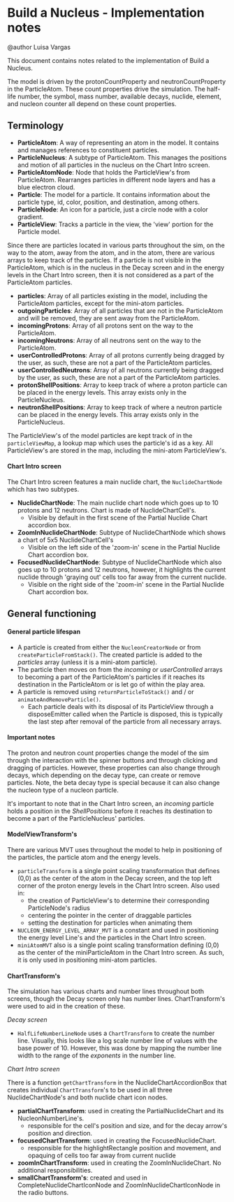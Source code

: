 # Build a Nucleus - Implementation notes

<!--- REVIEW: I (jbphet) find the use of apostrophes for plural class names to be a bit hard to read, for example, 
"Node that holds the ParticleView's from ParticleAtom".  Usually apostrophes are used for contractions or for possessive
forms.  I'd recommend using "instances", e.g. "Node that holds the ParticleView instances from ParticleAtom", or simply
tacking on an 's'.  This isn't a big deal, and you're free to ignore it, but it would have made it more readable for me.
-->

@author Luisa Vargas

This document contains notes related to the implementation of Build a Nucleus.

The model is driven by the protonCountProperty and neutronCountProperty in the ParticleAtom. These count properties
drive the simulation. The half-life number, the symbol, mass number, available decays, nuclide, element, and nucleon
counter all depend on these count properties.

## Terminology

- __ParticleAtom__: A way of representing an atom in the model. It contains and manages references to constituent
  particles.
- __ParticleNucleus__: A subtype of ParticleAtom. This manages the positions and motion of all particles in the nucleus
  on the Chart Intro screen.
- __ParticleAtomNode__: Node that holds the ParticleView's from ParticleAtom. Rearranges particles in different node
  layers
  and has a blue electron cloud.
- __Particle__: The model for a particle. It contains information about the particle type, id, color, position, and
  destination, among others.
- __ParticleNode__: An icon for a particle, just a circle node with a color gradient.
- __ParticleView__: Tracks a particle in the view, the 'view' portion for the Particle model.

Since there are particles located in various parts throughout the sim, on the way to the atom, away from the atom,
and in the atom, there are various arrays to keep track of the particles. If a particle is not visible in the
ParticleAtom, which is in the nucleus in the Decay screen and in the energy levels in the Chart Intro screen, then it
is not considered as a part of the ParticleAtom particles.

- __particles__: Array of all particles existing in the model, including the ParticleAtom particles, except for the
  mini-atom particles.
- __outgoingParticles__: Array of all particles that are not in the ParticleAtom and will be removed, they are sent away
  from the ParticleAtom.
- __incomingProtons__: Array of all protons sent on the way to the ParticleAtom.
- __incomingNeutrons__: Array of all neutrons sent on the way to the ParticleAtom.
- __userControlledProtons__: Array of all protons currently being dragged by the user, as such, these are not a part of
  the
  ParticleAtom particles.
- __userControlledNeutrons__: Array of all neutrons currently being dragged by the user, as such, these are not a part
  of
  the ParticleAtom particles.
- __protonShellPositions__: Array to keep track of where a proton particle can be placed in the energy levels. This
  array
  exists only in the ParticleNucleus.
- __neutronShellPositions__: Array to keep track of where a neutron particle can be placed in the energy levels. This
  array
  exists only in the ParticleNucleus.

The ParticleView's of the model particles are kept track of in the `particleViewMap`, a lookup map which uses the
particle's id as a key. All ParticleView's are stored in the map, including the mini-atom ParticleView's.

#### Chart Intro screen

The Chart Intro screen features a main nuclide chart, the `NuclideChartNode` which has two subtypes.

- __NuclideChartNode__: The main nuclide chart node which goes up to 10 protons and 12 neutrons. Chart is made of
  NuclideChartCell's.
  - Visible by default in the first scene of the Partial Nuclide Chart accordion box.
- __ZoomInNuclideChartNode__: Subtype of NuclideChartNode which shows a chart of 5x5 NuclideChartCell's
  - Visible on the left side of the 'zoom-in' scene in the Partial Nuclide Chart accordion box.
- __FocusedNuclideChartNode__: Subtype of NuclideChartNode which also goes up to 10 protons and 12 neutrons, however, it
  highlights the current nuclide through 'graying out' cells too far away from the current nuclide.
  - Visible on the right side of the 'zoom-in' scene in the Partial Nuclide Chart accordion box.

## General functioning

#### General particle lifespan

- A particle is created from either the `NucleonCreatorNode` or from `createParticleFromStack()`. The created particle
  is added to the _particles_ array (unless it is a mini-atom particle).
- The particle then moves on from the _incoming_ or _userControlled_ arrays to becoming a part of the ParticleAtom's
  particles if it reaches its destination in the ParticleAtom or is let go of within the play area.
- A particle is removed using `returnParticleToStack()` and / or `animateAndRemoveParticle()`.
  - Each particle deals with its disposal of its ParticleView through a disposeEmitter called when the Particle is
    disposed, this is typically the last step after removal of the particle from all necessary arrays.

#### Important notes

The proton and neutron count properties change the model of the sim through the interaction with the spinner buttons and
through clicking and dragging of particles. However, these properties can also change through decays, which depending
on the decay type, can create or remove particles. Note, the beta decay type is special because it can also change the
nucleon type of a nucleon particle.

It's important to note that in the Chart Intro screen, an _incoming_ particle holds a position in the _ShellPositions_
before it reaches its destination to become a part of the ParticleNucleus' particles.

#### ModelViewTransform's

There are various MVT uses throughout the model to help in positioning of the particles, the particle atom and the
energy levels.

- `particleTransform` is a single point scaling transformation that defines (0,0) as the center of the atom in the Decay
  screen, and the top left corner of the proton energy levels in the Chart Intro screen. Also used in:
  - the creation of ParticleView's to determine their corresponding ParticleNode's radius
  - centering the pointer in the center of draggable particles
  - setting the destination for particles when animating them
- `NUCLEON_ENERGY_LEVEL_ARRAY_MVT` is a constant and used in positioning the energy level Line's and the particles in
  the
  Chart Intro screen.
- `miniAtomMVT` also is a single point scaling transformation defining (0,0) as the center of the miniParticleAtom in
  the
  Chart Intro screen. As such, it is only used in positioning mini-atom particles.

#### ChartTransform's

The simulation has various charts and number lines throughout both screens, though the Decay screen only has number
lines. ChartTransform's were used to aid in the creation of these.

*Decay screen*

- `HalfLifeNumberLineNode` uses a `ChartTransform` to create the number line. Visually, this looks like a log scale
  number
  line of values with the base power of 10. However, this was done by mapping the number line width to the range of the
  *exponents* in the number line.

*Chart Intro screen*

There is a function `getChartTransform` in the NuclideChartAccordionBox that creates individual `ChartTransform`'s to be
used in all three NuclideChartNode's and both nuclide chart icon nodes.

- __partialChartTransform__: used in creating the PartialNuclideChart and its NucleonNumberLine's.
  - responsible for the cell's position and size, and for the decay arrow's position and direction.
- __focusedChartTransform__: used in creating the FocusedNuclideChart.
  - responsible for the highlightRectangle position and movement, and opaquing of cells too far away from current
    nuclide
- __zoomInChartTransform__: used in creating the ZoomInNuclideChart. No additional responsibilities.
- __smallChartTransform's__: created and used in CompleteNuclideChartIconNode and ZoomInNuclideChartIconNode in the
  radio
  buttons.